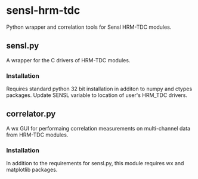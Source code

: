 # sensl-hrm-tdc
Python wrapper and correlation tools for Sensl HRM-TDC modules.

## sensl.py
A wrapper for the C drivers of HRM-TDC modules.
### Installation
Requires standard python 32 bit installation in additon to numpy and 
ctypes packages.
Update SENSL variable to location of user's HRM_TDC drivers.

## correlator.py
A wx GUI for performaing correlation measurements on multi-channel data from HRM-TDC modules.
### Installation
In addition to the requirements for sensl.py, this module requires wx and matplotlib packages.